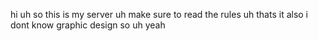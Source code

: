 hi
uh
so this is my server
uh
make sure to read the rules
uh thats it
also i dont know graphic design so uh yeah
